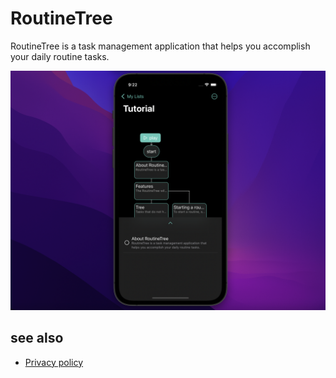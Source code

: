 # RoutineTree

RoutineTree is a task management application that helps you accomplish your daily routine tasks.

![img](assets/RoutineTree.png)

## see also

* [Privacy policy]()